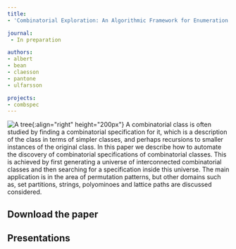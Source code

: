 ```yaml
---
title:
- 'Combinatorial Exploration: An Algorithmic Framework for Enumeration'

journal:
 - In preparation

authors: 
- albert
- bean
- claesson
- pantone
- ulfarsson

projects:
- combspec
---
```

![A tree]({{site.baseurl}}/assets/img/combspec.png){:align="right" height="200px"}
A combinatorial class is often studied by finding a combinatorial specification
for it, which is a description of the class in terms of simpler classes, and
perhaps recursions to smaller instances of the original class.
In this paper we describe how to automate the discovery of combinatorial specifications
of combinatorial classes. This is achieved by first generating a universe of
interconnected combinatorial classes and then searching for a specification
inside this universe. The main application is in the area of permutation
patterns, but other domains such as, set partitions, strings, polyominoes and
lattice paths are discussed considered.
<!-- The paragraph above is ad adaptation of the abstract. 2019-2-21 -->

## Download the paper
<!-- - [{{ page.journal }}](https://cs.uwaterloo.ca/journals/JIS/VOL20/Bean/bean2.html) -->
<!-- - [arXiv](https://arxiv.org/abs/1802.08672) -->

## Presentations